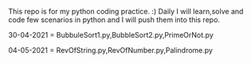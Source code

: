 This repo is for my python coding practice. :)
Daily I will learn,solve and code few scenarios in python and I will push them into this repo.

30-04-2021 = BubbuleSort1.py,BubbleSort2.py,PrimeOrNot.py

04-05-2021 = RevOfString.py,RevOfNumber.py,Palindrome.py
